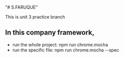 "# S.FARUQUE" 

This is unit 3 practice branch

## In this company framework,
* run the whole project: npm run chrome.mocha
* run the specific file: npm run chrome.mocha --spec <file path>
